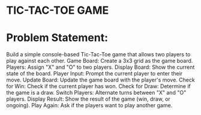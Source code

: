 # TIC-TAC-TOE GAME
# Problem Statement: 
  Build a simple console-based Tic-Tac-Toe game that allows two players to play against each other.
Game Board: Create a 3x3 grid as the game board.
Players: Assign "X" and "O" to two players.
Display Board: Show the current state of the board.
Player Input: Prompt the current player to enter their move.
Update Board: Update the game board with the player's move.
Check for Win: Check if the current player has won.
Check for Draw: Determine if the game is a draw.
Switch Players: Alternate turns between "X" and "O" players.
Display Result: Show the result of the game (win, draw, or ongoing).
Play Again: Ask if the players want to play another game.
